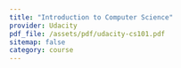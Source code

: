 ```yaml
---
title: "Introduction to Computer Science"
provider: Udacity
pdf_file: /assets/pdf/udacity-cs101.pdf
sitemap: false
category: course
---
```

